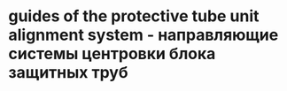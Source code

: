 # guides of the protective tube unit alignment system - направляющие системы центровки блока защитных труб
